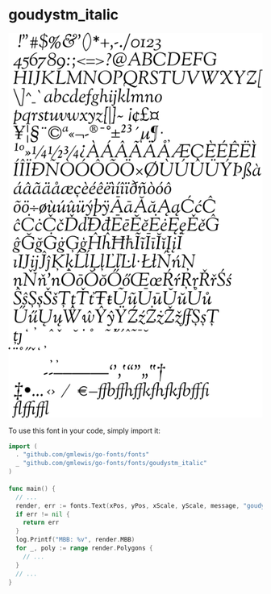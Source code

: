 # goudystm_italic

![goudystm_italic](goudystm_italic.png)

To use this font in your code, simply import it:

```go
import (
  . "github.com/gmlewis/go-fonts/fonts"
  _ "github.com/gmlewis/go-fonts/fonts/goudystm_italic"
)

func main() {
  // ...
  render, err := fonts.Text(xPos, yPos, xScale, yScale, message, "goudystm_italic", Center)
  if err != nil {
    return err
  }
  log.Printf("MBB: %v", render.MBB)
  for _, poly := range render.Polygons {
    // ...
  }
  // ...
}
```
